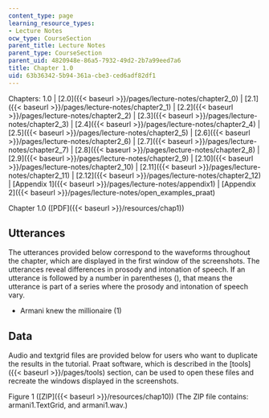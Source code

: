 ```yaml
---
content_type: page
learning_resource_types:
- Lecture Notes
ocw_type: CourseSection
parent_title: Lecture Notes
parent_type: CourseSection
parent_uid: 4820948e-86a5-7932-49d2-2b7a99eed7a6
title: Chapter 1.0
uid: 63b36342-5b94-361a-cbe3-ced6adf82df1
---
```


Chapters: 1.0 | [2.0]({{< baseurl >}}/pages/lecture-notes/chapter2_0) | [2.1]({{< baseurl >}}/pages/lecture-notes/chapter2_1) | [2.2]({{< baseurl >}}/pages/lecture-notes/chapter2_2) | [2.3]({{< baseurl >}}/pages/lecture-notes/chapter2_3) | [2.4]({{< baseurl >}}/pages/lecture-notes/chapter2_4) | [2.5]({{< baseurl >}}/pages/lecture-notes/chapter2_5) | [2.6]({{< baseurl >}}/pages/lecture-notes/chapter2_6) | [2.7]({{< baseurl >}}/pages/lecture-notes/chapter2_7) | [2.8]({{< baseurl >}}/pages/lecture-notes/chapter2_8) | [2.9]({{< baseurl >}}/pages/lecture-notes/chapter2_9) | [2.10]({{< baseurl >}}/pages/lecture-notes/chapter2_10) | [2.11]({{< baseurl >}}/pages/lecture-notes/chapter2_11) | [2.12]({{< baseurl >}}/pages/lecture-notes/chapter2_12) | [Appendix 1]({{< baseurl >}}/pages/lecture-notes/appendix1) | [Appendix 2]({{< baseurl >}}/pages/lecture-notes/open_examples_praat)

Chapter 1.0 ([PDF]({{< baseurl >}}/resources/chap1))

Utterances
----------

The utterances provided below correspond to the waveforms throughout the chapter, which are displayed in the first window of the screenshots. The utterances reveal differences in prosody and intonation of speech. If an utterance is followed by a number in parentheses (), that means the utterance is part of a series where the prosody and intonation of speech vary.

*   Armani knew the millionaire (1)

Data
----

Audio and textgrid files are provided below for users who want to duplicate the results in the tutorial. Praat software, which is described in the [tools]({{< baseurl >}}/pages/tools) section, can be used to open these files and recreate the windows displayed in the screenshots.

Figure 1 ([ZIP]({{< baseurl >}}/resources/chap10)) (The ZIP file contains: armani1.TextGrid, and armani1.wav.)
